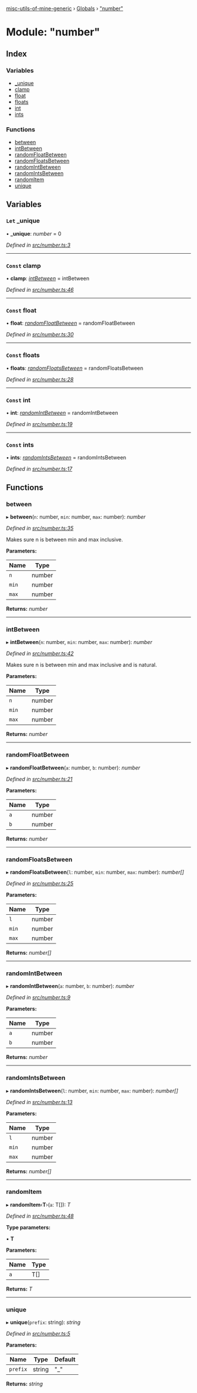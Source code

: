 [misc-utils-of-mine-generic](../README.md) › [Globals](../globals.md) › ["number"](_number_.md)

# Module: "number"

## Index

### Variables

* [_unique](_number_.md#let-_unique)
* [clamp](_number_.md#const-clamp)
* [float](_number_.md#const-float)
* [floats](_number_.md#const-floats)
* [int](_number_.md#const-int)
* [ints](_number_.md#const-ints)

### Functions

* [between](_number_.md#between)
* [intBetween](_number_.md#intbetween)
* [randomFloatBetween](_number_.md#randomfloatbetween)
* [randomFloatsBetween](_number_.md#randomfloatsbetween)
* [randomIntBetween](_number_.md#randomintbetween)
* [randomIntsBetween](_number_.md#randomintsbetween)
* [randomItem](_number_.md#randomitem)
* [unique](_number_.md#unique)

## Variables

### `Let` _unique

• **_unique**: *number* = 0

*Defined in [src/number.ts:3](https://github.com/cancerberoSgx/misc-utils-of-mine/blob/4b5e32c/misc-utils-of-mine-generic/src/number.ts#L3)*

___

### `Const` clamp

• **clamp**: *[intBetween](_number_.md#intbetween)* = intBetween

*Defined in [src/number.ts:46](https://github.com/cancerberoSgx/misc-utils-of-mine/blob/4b5e32c/misc-utils-of-mine-generic/src/number.ts#L46)*

___

### `Const` float

• **float**: *[randomFloatBetween](_number_.md#randomfloatbetween)* = randomFloatBetween

*Defined in [src/number.ts:30](https://github.com/cancerberoSgx/misc-utils-of-mine/blob/4b5e32c/misc-utils-of-mine-generic/src/number.ts#L30)*

___

### `Const` floats

• **floats**: *[randomFloatsBetween](_number_.md#randomfloatsbetween)* = randomFloatsBetween

*Defined in [src/number.ts:28](https://github.com/cancerberoSgx/misc-utils-of-mine/blob/4b5e32c/misc-utils-of-mine-generic/src/number.ts#L28)*

___

### `Const` int

• **int**: *[randomIntBetween](_number_.md#randomintbetween)* = randomIntBetween

*Defined in [src/number.ts:19](https://github.com/cancerberoSgx/misc-utils-of-mine/blob/4b5e32c/misc-utils-of-mine-generic/src/number.ts#L19)*

___

### `Const` ints

• **ints**: *[randomIntsBetween](_number_.md#randomintsbetween)* = randomIntsBetween

*Defined in [src/number.ts:17](https://github.com/cancerberoSgx/misc-utils-of-mine/blob/4b5e32c/misc-utils-of-mine-generic/src/number.ts#L17)*

## Functions

###  between

▸ **between**(`n`: number, `min`: number, `max`: number): *number*

*Defined in [src/number.ts:35](https://github.com/cancerberoSgx/misc-utils-of-mine/blob/4b5e32c/misc-utils-of-mine-generic/src/number.ts#L35)*

Makes sure n is between min and max inclusive.

**Parameters:**

Name | Type |
------ | ------ |
`n` | number |
`min` | number |
`max` | number |

**Returns:** *number*

___

###  intBetween

▸ **intBetween**(`n`: number, `min`: number, `max`: number): *number*

*Defined in [src/number.ts:42](https://github.com/cancerberoSgx/misc-utils-of-mine/blob/4b5e32c/misc-utils-of-mine-generic/src/number.ts#L42)*

Makes sure n is between min and max inclusive and is natural.

**Parameters:**

Name | Type |
------ | ------ |
`n` | number |
`min` | number |
`max` | number |

**Returns:** *number*

___

###  randomFloatBetween

▸ **randomFloatBetween**(`a`: number, `b`: number): *number*

*Defined in [src/number.ts:21](https://github.com/cancerberoSgx/misc-utils-of-mine/blob/4b5e32c/misc-utils-of-mine-generic/src/number.ts#L21)*

**Parameters:**

Name | Type |
------ | ------ |
`a` | number |
`b` | number |

**Returns:** *number*

___

###  randomFloatsBetween

▸ **randomFloatsBetween**(`l`: number, `min`: number, `max`: number): *number[]*

*Defined in [src/number.ts:25](https://github.com/cancerberoSgx/misc-utils-of-mine/blob/4b5e32c/misc-utils-of-mine-generic/src/number.ts#L25)*

**Parameters:**

Name | Type |
------ | ------ |
`l` | number |
`min` | number |
`max` | number |

**Returns:** *number[]*

___

###  randomIntBetween

▸ **randomIntBetween**(`a`: number, `b`: number): *number*

*Defined in [src/number.ts:9](https://github.com/cancerberoSgx/misc-utils-of-mine/blob/4b5e32c/misc-utils-of-mine-generic/src/number.ts#L9)*

**Parameters:**

Name | Type |
------ | ------ |
`a` | number |
`b` | number |

**Returns:** *number*

___

###  randomIntsBetween

▸ **randomIntsBetween**(`l`: number, `min`: number, `max`: number): *number[]*

*Defined in [src/number.ts:13](https://github.com/cancerberoSgx/misc-utils-of-mine/blob/4b5e32c/misc-utils-of-mine-generic/src/number.ts#L13)*

**Parameters:**

Name | Type |
------ | ------ |
`l` | number |
`min` | number |
`max` | number |

**Returns:** *number[]*

___

###  randomItem

▸ **randomItem**‹**T**›(`a`: T[]): *T*

*Defined in [src/number.ts:48](https://github.com/cancerberoSgx/misc-utils-of-mine/blob/4b5e32c/misc-utils-of-mine-generic/src/number.ts#L48)*

**Type parameters:**

▪ **T**

**Parameters:**

Name | Type |
------ | ------ |
`a` | T[] |

**Returns:** *T*

___

###  unique

▸ **unique**(`prefix`: string): *string*

*Defined in [src/number.ts:5](https://github.com/cancerberoSgx/misc-utils-of-mine/blob/4b5e32c/misc-utils-of-mine-generic/src/number.ts#L5)*

**Parameters:**

Name | Type | Default |
------ | ------ | ------ |
`prefix` | string | "_" |

**Returns:** *string*
